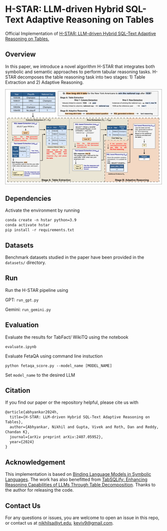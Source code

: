# H-STAR: LLM-driven Hybrid SQL-Text Adaptive Reasoning on Tables


Official Implementation of [H-STAR: LLM-driven Hybrid SQL-Text Adaptive Reasoning on Tables.](https://arxiv.org/abs/2407.05952)

## Overview


In this paper, we introduce a novel algorithm H-STAR that integrates both symbolic and semantic approaches to perform tabular reasoning tasks. H-STAR decomposes the table reasoning task into two stages: 1) Table Extraction and 2) Adaptive Reasoning. 

![](illustration.png)

## Dependencies


Activate the environment by running

```
conda create -n hstar python=3.9
conda activate hstar
pip install -r requirements.txt
```
## Datasets


Benchmark datasets studied in the paper have been provided in the ```datasets/``` directory.

## Run


Run the H-STAR pipeline using

GPT: ``` run_gpt.py ```

Gemini: ``` run_gemini.py ```


## Evaluation

Evaluate the results for TabFact/ WikiTQ using the notebook
```
evaluate.ipynb
```

Evaluate FetaQA using command line instuction 
```
python fetaqa_score.py --model_name [MODEL_NAME]
```

Set ```model_name``` to the desired LLM

## Citation


If you find our paper or the repository helpful, please cite us with

```
@article{abhyankar2024h,
  title={H-STAR: LLM-driven Hybrid SQL-Text Adaptive Reasoning on Tables},
  author={Abhyankar, Nikhil and Gupta, Vivek and Roth, Dan and Reddy, Chandan K},
  journal={arXiv preprint arXiv:2407.05952},
  year={2024}
}
```

## Acknowledgement

This implementation is based on [Binding Language Models in Symbolic Languages](https://arxiv.org/abs/2210.02875). The work has also benefitted from [TabSQLify: Enhancing Reasoning Capabilities of LLMs Through Table Decomposition](https://arxiv.org/abs/2404.10150). Thanks to the author for releasing the code.

## Contact Us


For any questions or issues, you are welcome to open an issue in this repo, or contact us at [nikhilsa@vt.edu](nikhilsa@vt.edu),  [keviv9@gmail.com](keviv9@gmail.com).
